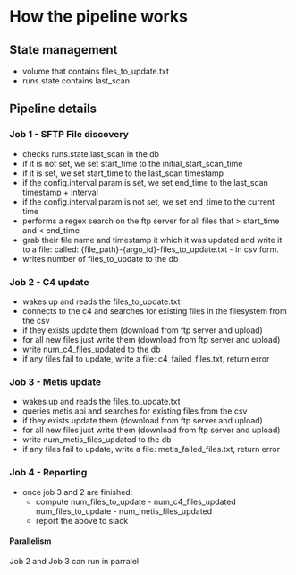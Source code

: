 # How the pipeline works

## State management

- volume that contains files_to_update.txt
- runs.state contains last_scan

## Pipeline details

### Job 1 - SFTP File discovery

- checks runs.state.last_scan in the db 
- if it is not set, we set start_time to the initial_start_scan_time
- if it is set, we set start_time to the last_scan timestamp
- if the config.interval param is set, we set end_time to the last_scan timestamp + interval
- if the config.interval param is not set, we set end_time to the current time
- performs a regex search on the ftp server for all files that > start_time and < end_time
- grab their file name and timestamp it which it was updated and write it to a file:
called:  {file_path}-{argo_id}-files_to_update.txt - in csv form.
- writes number of files_to_update to the db

### Job 2 - C4 update

- wakes up and reads the files_to_update.txt
- connects to the c4 and searches for existing files in the filesystem from the csv
- if they exists update them (download from ftp server and upload)
- for all new files just write them (download from ftp server and upload)
- write num_c4_files_updated to the db
- if any files fail to update, write a file: c4_failed_files.txt, return error

### Job 3 - Metis update

- wakes up and reads the files_to_update.txt
- queries metis api and searches for existing files from the csv
- if they exists update them (download from ftp server and upload)
- for all new files just write them (download from ftp server and upload)
- write num_metis_files_updated to the db
- if any files fail to update, write a file: metis_failed_files.txt, return error

### Job 4 - Reporting

- once job 3 and 2 are finished:
	- compute
		num_files_to_update -  num_c4_files_updated
		num_files_to_update -  num_metis_files_updated
	- report the above to slack

#### Parallelism

Job 2 and Job 3 can run in parralel